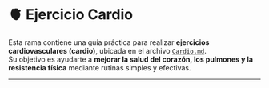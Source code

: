 # 🫀 Ejercicio Cardio

Esta rama contiene una guía práctica para realizar **ejercicios cardiovasculares (cardio)**, ubicada en el archivo [`Cardio.md`](./ejercicios/Cardio.md).  
Su objetivo es ayudarte a **mejorar la salud del corazón, los pulmones y la resistencia física** mediante rutinas simples y efectivas.

---